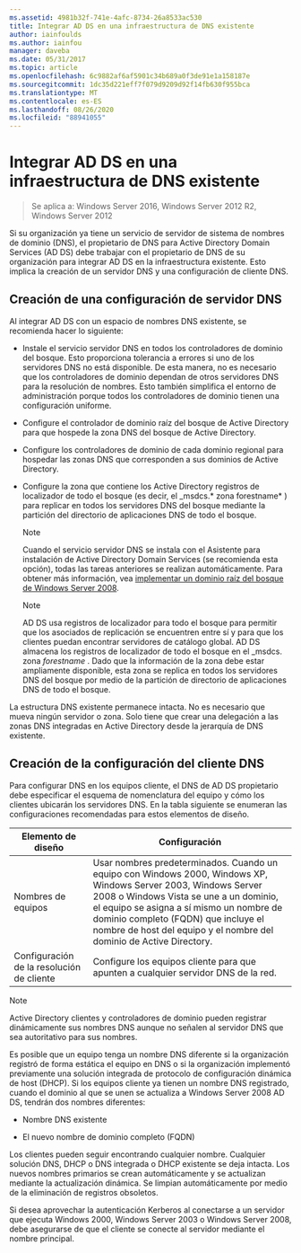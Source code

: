```yaml
---
ms.assetid: 4981b32f-741e-4afc-8734-26a8533ac530
title: Integrar AD DS en una infraestructura de DNS existente
author: iainfoulds
ms.author: iainfou
manager: daveba
ms.date: 05/31/2017
ms.topic: article
ms.openlocfilehash: 6c9882af6af5901c34b689a0f3de91e1a158187e
ms.sourcegitcommit: 1dc35d221eff7f079d9209d92f14fb630f955bca
ms.translationtype: MT
ms.contentlocale: es-ES
ms.lasthandoff: 08/26/2020
ms.locfileid: "88941055"
---
```

# <a name="integrating-ad-ds-into-an-existing-dns-infrastructure"></a>Integrar AD DS en una infraestructura de DNS existente

>Se aplica a: Windows Server 2016, Windows Server 2012 R2, Windows Server 2012

Si su organización ya tiene un servicio de servidor de sistema de nombres de dominio (DNS), el propietario de DNS para Active Directory Domain Services (AD DS) debe trabajar con el propietario de DNS de su organización para integrar AD DS en la infraestructura existente. Esto implica la creación de un servidor DNS y una configuración de cliente DNS.

## <a name="creating-a-dns-server-configuration"></a>Creación de una configuración de servidor DNS
Al integrar AD DS con un espacio de nombres DNS existente, se recomienda hacer lo siguiente:

-   Instale el servicio servidor DNS en todos los controladores de dominio del bosque. Esto proporciona tolerancia a errores si uno de los servidores DNS no está disponible. De esta manera, no es necesario que los controladores de dominio dependan de otros servidores DNS para la resolución de nombres. Esto también simplifica el entorno de administración porque todos los controladores de dominio tienen una configuración uniforme.

-   Configure el controlador de dominio raíz del bosque de Active Directory para que hospede la zona DNS del bosque de Active Directory.

-   Configure los controladores de dominio de cada dominio regional para hospedar las zonas DNS que corresponden a sus dominios de Active Directory.

-   Configure la zona que contiene los Active Directory registros de localizador de todo el bosque (es decir, el _msdcs.* zona forestname* ) para replicar en todos los servidores DNS del bosque mediante la partición del directorio de aplicaciones DNS de todo el bosque.

    > [!NOTE]
    > Cuando el servicio servidor DNS se instala con el Asistente para instalación de Active Directory Domain Services (se recomienda esta opción), todas las tareas anteriores se realizan automáticamente. Para obtener más información, vea [implementar un dominio raíz del bosque de Windows Server 2008](/previous-versions/windows/it-pro/windows-server-2008-R2-and-2008/cc731174(v=ws.10)).

    > [!NOTE]
    > AD DS usa registros de localizador para todo el bosque para permitir que los asociados de replicación se encuentren entre sí y para que los clientes puedan encontrar servidores de catálogo global. AD DS almacena los registros de localizador de todo el bosque en el _msdcs. zona *forestname* . Dado que la información de la zona debe estar ampliamente disponible, esta zona se replica en todos los servidores DNS del bosque por medio de la partición de directorio de aplicaciones DNS de todo el bosque.

La estructura DNS existente permanece intacta. No es necesario que mueva ningún servidor o zona. Solo tiene que crear una delegación a las zonas DNS integradas en Active Directory desde la jerarquía de DNS existente.

## <a name="creating-the-dns-client-configuration"></a>Creación de la configuración del cliente DNS
Para configurar DNS en los equipos cliente, el DNS de AD DS propietario debe especificar el esquema de nomenclatura del equipo y cómo los clientes ubicarán los servidores DNS. En la tabla siguiente se enumeran las configuraciones recomendadas para estos elementos de diseño.

|Elemento de diseño|Configuración|
|------------------|-----------------|
|Nombres de equipos|Usar nombres predeterminados. Cuando un equipo con Windows 2000, Windows XP, Windows Server 2003, Windows Server 2008 o Windows Vista se une a un dominio, el equipo se asigna a sí mismo un nombre de dominio completo (FQDN) que incluye el nombre de host del equipo y el nombre del dominio de Active Directory.|
|Configuración de la resolución de cliente|Configure los equipos cliente para que apunten a cualquier servidor DNS de la red.|

> [!NOTE]
> Active Directory clientes y controladores de dominio pueden registrar dinámicamente sus nombres DNS aunque no señalen al servidor DNS que sea autoritativo para sus nombres.

Es posible que un equipo tenga un nombre DNS diferente si la organización registró de forma estática el equipo en DNS o si la organización implementó previamente una solución integrada de protocolo de configuración dinámica de host (DHCP). Si los equipos cliente ya tienen un nombre DNS registrado, cuando el dominio al que se unen se actualiza a Windows Server 2008 AD DS, tendrán dos nombres diferentes:

-   Nombre DNS existente

-   El nuevo nombre de dominio completo (FQDN)

Los clientes pueden seguir encontrando cualquier nombre. Cualquier solución DNS, DHCP o DNS integrada o DHCP existente se deja intacta. Los nuevos nombres primarios se crean automáticamente y se actualizan mediante la actualización dinámica. Se limpian automáticamente por medio de la eliminación de registros obsoletos.

Si desea aprovechar la autenticación Kerberos al conectarse a un servidor que ejecuta Windows 2000, Windows Server 2003 o Windows Server 2008, debe asegurarse de que el cliente se conecte al servidor mediante el nombre principal.

